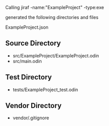 Calling jiraf -name:"ExampleProject" -type:exe

generated the following directories and files

ExampleProject.json

## Source Directory
+ src/ExampleProject/ExampleProject.odin
+ src/main.odin

## Test Directory
+ tests/ExampleProject_test.odin

## Vendor Directory
+ vendor/.gitignore
